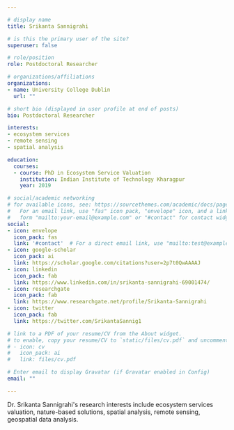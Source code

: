 ```yaml
---

# display name
title: Srikanta Sannigrahi

# is this the primary user of the site?
superuser: false

# role/position
role: Postdoctoral Researcher

# organizations/affiliations
organizations:
- name: University College Dublin
  url: ""

# short bio (displayed in user profile at end of posts)
bio: Postdoctoral Researcher

interests:
- ecosystem services
- remote sensing
- spatial analysis

education:
  courses:
  - course: PhD in Ecosystem Service Valuation
    institution: Indian Institute of Technology Kharagpur
    year: 2019

# social/academic networking
# for available icons, see: https://sourcethemes.com/academic/docs/page-builder/#icons
#   For an email link, use "fas" icon pack, "envelope" icon, and a link in the
#   form "mailto:your-email@example.com" or "#contact" for contact widget.
social:
- icon: envelope
  icon_pack: fas
  link: '#contact'  # For a direct email link, use "mailto:test@example.org".
- icon: google-scholar
  icon_pack: ai
  link: https://scholar.google.com/citations?user=2p7t0QwAAAAJ
- icon: linkedin
  icon_pack: fab
  link: https://www.linkedin.com/in/srikanta-sannigrahi-69001474/
- icon: researchgate
  icon_pack: fab
  link: https://www.researchgate.net/profile/Srikanta-Sannigrahi
- icon: twitter
  icon_pack: fab
  link: https://twitter.com/SrikantaSannig1

# link to a PDF of your resume/CV from the About widget.
# to enable, copy your resume/CV to `static/files/cv.pdf` and uncomment the lines below.
# - icon: cv
#   icon_pack: ai
#   link: files/cv.pdf

# Enter email to display Gravatar (if Gravatar enabled in Config)
email: ""

---
```


Dr. Srikanta Sannigrahi's research interests include ecosystem services valuation, 
nature-based solutions, spatial analysis, remote sensing, geospatial data analysis.

